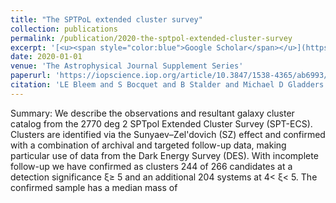```yaml
---
title: "The SPTPoL extended cluster survey"
collection: publications
permalink: /publication/2020-the-sptpol-extended-cluster-survey
excerpt: '[<u><span style="color:blue">Google Scholar</span></u>](https://scholar.google.com/scholar?q=The+SPTPoL+extended+cluster+survey)'
date: 2020-01-01
venue: 'The Astrophysical Journal Supplement Series'
paperurl: 'https://iopscience.iop.org/article/10.3847/1538-4365/ab6993/meta'
citation: 'LE Bleem and S Bocquet and B Stalder and Michael D Gladders and PAR Ade and SW Allen and AJ Anderson and James Annis and MLN Ashby and JE Austermann and S Avila and JS Avva and M Bayliss and JA Beall and K Bechtol and AN Bender and BA Benson and E Bertin and F Bianchini and C Blake and M Brodwin and D Brooks and E Buckley-Geer and DL Burke and JE Carlstrom and A Carnero Rosell and M Carrasco Kind and J Carretero and CL Chang and HC Chiang and R Citron and C Corbett Moran and M Costanzi and TM Crawford and LN da Costa and T de Haan and J De Vicente and S Desai and HT Diehl and JP Dietrich and MA Dobbs and TF Eifler and W Everett and B Flaugher and B Floyd and J Frieman and J Gallicchio and J García-Bellido and EM George and DW Gerdes and A Gilbert and D Gruen and RA Gruendl and J Gschwend and N Gupta and G Gutierrez and NW Halverson and N Harrington and JW Henning and C Heymans and GP Holder and DL Hollowood and WL Holzapfel and K Honscheid and JD Hrubes and N Huang and J Hubmayr and KD Irwin and DJ James and T Jeltema and S Joudaki and G Khullar and M Klein and L Knox and N Kuropatkin and AT Lee and D Li and C Lidman and A Lowitz and N MacCrann and G Mahler and MAG Maia and JL Marshall and M McDonald and JJ McMahon and P Melchior and F Menanteau and SS Meyer and R Miquel and LM Mocanu and JJ Mohr and J Montgomery and A Nadolski and T Natoli and JP Nibarger and G Noble and V Novosad and S Padin and A Palmese and D Parkinson and S Patil and F Paz-Chinchón and AA Plazas and C Pryke and NS Ramachandra and CL Reichardt and JD Remolina González and AK Romer and A Roodman and JE Ruhl and ES Rykoff and BR Saliwanchik and E Sanchez and A Saro and JT Sayre and KK Schaffer and T Schrabback and S Serrano and K Sharon and C Sievers and G Smecher and M Smith and M Soares-Santos and AA Stark and KT Story and E Suchyta and G Tarle and C Tucker and K Vanderlinde and T Veach and JD Vieira and G Wang and Jochen Weller and N Whitehorn and WLK Wu and V Yefremenko and Y Zhang (2020). "The SPTPoL extended cluster survey". The Astrophysical Journal Supplement Series.'
---
```


Summary: We describe the observations and resultant galaxy cluster catalog from the 2770 deg 2 SPTpol Extended Cluster Survey (SPT-ECS). Clusters are identified via the Sunyaev–Zel'dovich (SZ) effect and confirmed with a combination of archival and targeted follow-up data, making particular use of data from the Dark Energy Survey (DES). With incomplete follow-up we have confirmed as clusters 244 of 266 candidates at a detection significance ξ≥ 5 and an additional 204 systems at 4< ξ< 5. The confirmed sample has a median mass of 
